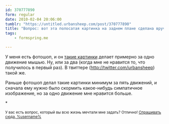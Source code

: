 ```yaml
---
id: 370777890
form: regular
date: 2010-02-04 20:06:00
tumblr: "https://untitled.urbansheep.com/post/370777890"
title: "Вопрос: вот эта полосатая картинка на заднем плане сделана вручную или скачана?)"
tags:
    - formspring.me

---
```


<p>У меня есть фотошоп, и он <a href="http://www.formspring.me/urbansheep">такие картинки</a> делает примерно за одно движение мышью. Ну, или за два (когда мне не нравится то, что получилось в первый раз). В твиттере (<a href="http://twitter.com/urbansheep">http://twitter.com/urbansheep</a>) такой же.</p>

<p>Раньше фотошоп делал такие картинки минимум за пять движений, и сначала ему нужно было скормить какое-нибудь симпатичное изображение, но за одно движение мне нравится больше.</p>

<p>*</p>

<p><small>У вас есть вопрос, который вы всю жизнь мечтали мне задать? Отлично! <a href="http://formspring.me/urbansheep">Спрашивать сюда, %username%</a></small></p>

